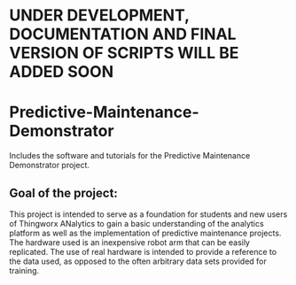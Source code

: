 # UNDER DEVELOPMENT, DOCUMENTATION AND FINAL VERSION OF SCRIPTS WILL BE ADDED SOON

# Predictive-Maintenance-Demonstrator
Includes the software and tutorials for the Predictive Maintenance Demonstrator project.

## Goal of the project:
This project is intended to serve as a foundation for students and new users of Thingworx ANalytics to gain a basic understanding of the analytics platform as well as the implementation of predictive maintenance projects. The hardware used is an inexpensive robot arm that can be easily replicated. The use of real hardware is intended to provide a reference to the data used, as opposed to the often arbitrary data sets provided for training.

